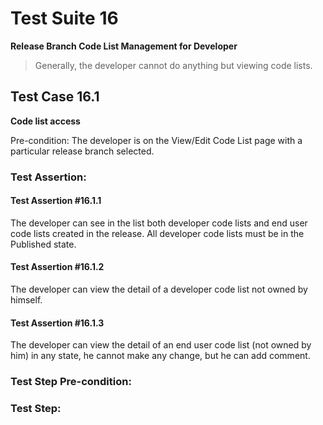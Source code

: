 # Test Suite 16

**Release Branch Code List Management for Developer**

> Generally, the developer cannot do anything but viewing code lists.

## Test Case 16.1

**Code list access**

Pre-condition: The developer is on the View/Edit Code List page with a particular release branch selected.


### Test Assertion:

#### Test Assertion #16.1.1
The developer can see in the list both developer code lists and end user code lists created in the release. All developer code lists must be in the Published state.

#### Test Assertion #16.1.2
The developer can view the detail of a developer code list not owned by himself.

#### Test Assertion #16.1.3
The developer can view the detail of an end user code list (not owned by him) in any state, he cannot make any change, but he can add comment.

### Test Step Pre-condition:



### Test Step: